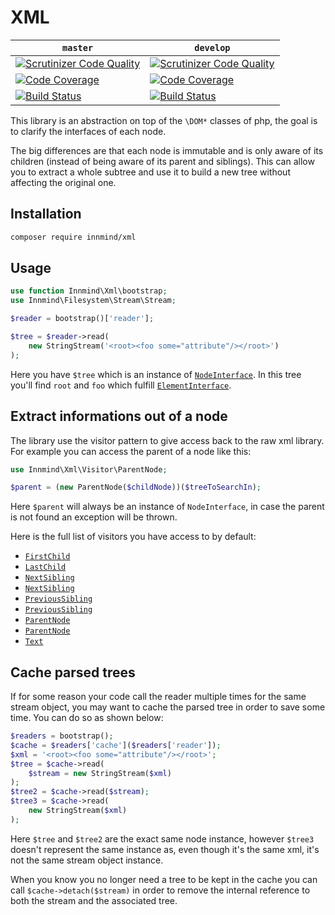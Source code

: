 # XML

| `master` | `develop` |
|----------|-----------|
| [![Scrutinizer Code Quality](https://scrutinizer-ci.com/g/Innmind/XML/badges/quality-score.png?b=master)](https://scrutinizer-ci.com/g/Innmind/XML/?branch=master) | [![Scrutinizer Code Quality](https://scrutinizer-ci.com/g/Innmind/XML/badges/quality-score.png?b=develop)](https://scrutinizer-ci.com/g/Innmind/XML/?branch=develop) |
| [![Code Coverage](https://scrutinizer-ci.com/g/Innmind/XML/badges/coverage.png?b=master)](https://scrutinizer-ci.com/g/Innmind/XML/?branch=master) | [![Code Coverage](https://scrutinizer-ci.com/g/Innmind/XML/badges/coverage.png?b=develop)](https://scrutinizer-ci.com/g/Innmind/XML/?branch=develop) |
| [![Build Status](https://scrutinizer-ci.com/g/Innmind/XML/badges/build.png?b=master)](https://scrutinizer-ci.com/g/Innmind/XML/build-status/master) | [![Build Status](https://scrutinizer-ci.com/g/Innmind/XML/badges/build.png?b=develop)](https://scrutinizer-ci.com/g/Innmind/XML/build-status/develop) |

This library is an abstraction on top of the `\DOM*` classes of php, the goal is to clarify the interfaces of each node.

The big differences are that each node is immutable and is only aware of its children (instead of being aware of its parent and siblings). This can allow you to extract a whole subtree and use it to build a new tree without affecting the original one.

## Installation

```sh
composer require innmind/xml
```

## Usage

```php
use function Innmind\Xml\bootstrap;
use Innmind\Filesystem\Stream\Stream;

$reader = bootstrap()['reader'];

$tree = $reader->read(
    new StringStream('<root><foo some="attribute"/></root>')
);
```

Here you have `$tree` which is an instance of [`NodeInterface`](src/NodeInterface.php). In this tree you'll find `root` and `foo` which fulfill [`ElementInterface`](src/ElementInterface.php).

## Extract informations out of a node

The library use the visitor pattern to give access back to the raw xml library. For example you can access the parent of a node like this:

```php
use Innmind\Xml\Visitor\ParentNode;

$parent = (new ParentNode($childNode))($treeToSearchIn);
```

Here `$parent` will always be an instance of `NodeInterface`, in case the parent is not found an exception will be thrown.

Here is the full list of visitors you have access to by default:

* [`FirstChild`](src/Visitor/FirstChild.php)
* [`LastChild`](src/Visitor/LastChild.php)
* [`NextSibling`](src/Visitor/NextSibling.php)
* [`NextSibling`](src/Visitor/NextSibling.php)
* [`PreviousSibling`](src/Visitor/PreviousSibling.php)
* [`PreviousSibling`](src/Visitor/PreviousSibling.php)
* [`ParentNode`](src/Visitor/ParentNode.php)
* [`ParentNode`](src/Visitor/ParentNode.php)
* [`Text`](src/Visitor/Text.php)

## Cache parsed trees

If for some reason your code call the reader multiple times for the same stream object, you may want to cache the parsed tree in order to save some time. You can do so as shown below:

```php
$readers = bootstrap();
$cache = $readers['cache']($readers['reader']);
$xml = '<root><foo some="attribute"/></root>';
$tree = $cache->read(
    $stream = new StringStream($xml)
);
$tree2 = $cache->read($stream);
$tree3 = $cache->read(
    new StringStream($xml)
);
```

Here `$tree` and `$tree2` are the exact same node instance, however `$tree3` doesn't represent the same instance as, even though it's the same xml, it's not the same stream object instance.

When you know you no longer need a tree to be kept in the cache you can call `$cache->detach($stream)` in order to remove the internal reference to both the stream and the associated tree.
